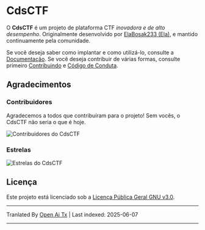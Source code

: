 # CdsCTF

O **CdsCTF** é um projeto de plataforma CTF _inovadora e de alto desempenho_. Originalmente desenvolvido por [ElaBosak233 (Ela)](https://github.com/ElaBosak233), e mantido continuamente pela comunidade.

Se você deseja saber como implantar e como utilizá-lo, consulte a [Documentação](https://cdsctf.e23.dev). Se você deseja contribuir de várias formas, consulte primeiro [Contribuindo](https://raw.githubusercontent.com/cdsctf/cdsctf/main/.github/CONTRIBUTING.md) e [Código de Conduta](https://raw.githubusercontent.com/cdsctf/cdsctf/main/.github/CODE_OF_CONDUCT.md).

## Agradecimentos

### Contribuidores

Agradecemos a todos que contribuíram para o projeto! Sem vocês, o CdsCTF não seria o que é hoje.

![Contribuidores do CdsCTF](https://contrib.rocks/image?repo=cdsctf/cdsctf)

### Estrelas

![Estrelas do CdsCTF](https://starchart.cc/cdsctf/cdsctf.svg?variant=adaptive)

## Licença

Este projeto está licenciado sob a [Licença Pública Geral GNU v3.0](https://raw.githubusercontent.com/cdsctf/cdsctf/main/LICENSE).

---

Tranlated By [Open Ai Tx](https://github.com/OpenAiTx/OpenAiTx) | Last indexed: 2025-06-07

---